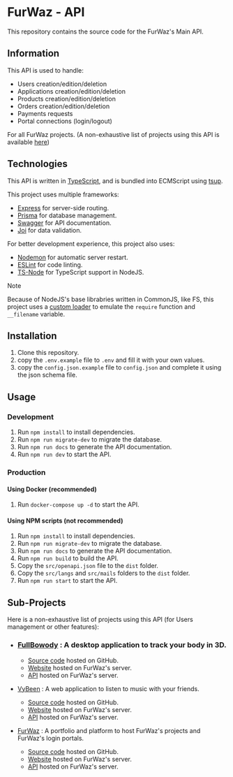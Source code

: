 # FurWaz - API
This repository contains the source code for the FurWaz's Main API.

## Information
This API is used to handle:

- Users creation/edition/deletion
- Applications creation/edition/deletion
- Products creation/edition/deletion
- Orders creation/edition/deletion
- Payments requests
- Portal connections (login/logout)

For all FurWaz projects. (A non-exhaustive list of projects using this API is available [here](#sub-projects))

## Technologies
This API is written in [TypeScript](https://www.typescriptlang.org/), and is bundled into ECMScript using [tsup](https://github.com/egoist/tsup).

This project uses multiple frameworks:
- [Express](https://expressjs.com/) for server-side routing.
- [Prisma](https://www.prisma.io/) for database management.
- [Swagger](https://swagger.io/) for API documentation.
- [Joi](https://joi.dev/) for data validation.

For better development experience, this project also uses:
- [Nodemon](https://nodemon.io/) for automatic server restart.
- [ESLint](https://eslint.org/) for code linting.
- [TS-Node](https://www.npmjs.com/package/ts-node) for TypeScript support in NodeJS.

> [!NOTE]
> Because of NodeJS's base librabries written in CommonJS, like FS, this project uses a [custom loader](./loader.js) to emulate
> the `require` function and `__filename` variable.

## Installation
1. Clone this repository.
2. copy the `.env.example` file to `.env` and fill it with your own values.
3. copy the `config.json.example` file to `config.json` and complete it using the json schema file.

## Usage
### Development
1. Run `npm install` to install dependencies.
2. Run `npm run migrate-dev` to migrate the database.
3. Run `npm run docs` to generate the API documentation.
4. Run `npm run dev` to start the API.

### Production
#### Using Docker (recommended)
1. Run `docker-compose up -d` to start the API.

#### Using NPM scripts (not recommended)
1. Run `npm install` to install dependencies.
2. Run `npm run migrate-dev` to migrate the database.
3. Run `npm run docs` to generate the API documentation.
4. Run `npm run build` to build the API.
5. Copy the `src/openapi.json` file to the `dist` folder.
6. Copy the `src/langs` and `src/mails` folders to the `dist` folder.
7. Run `npm run start` to start the API.

## Sub-Projects
Here is a non-exhaustive list of projects using this API (for Users management or other features):

- ### [FullBowody](https://fullbowody.projects.furwaz.fr) : A desktop application to track your body in 3D.
    - [Source code](https://github.com/FullBowody) hosted on GitHub.
    - [Website](https://fullbowody.projects.furwaz.fr) hosted on FurWaz's server.
    - [API](https://fullbowody.apis.furwaz.fr) hosted on FurWaz's server.

- [VyBeen](https://vybeen.projects.furwaz.fr) : A web application to listen to music with your friends.
    - [Source code](https://github.com/VyBeen) hosted on GitHub.
    - [Website](https://vybeen.projects.furwaz.fr) hosted on FurWaz's server.
    - [API](https://vybeen.apis.furwaz.fr) hosted on FurWaz's server.

- [FurWaz](https://furwaz.fr) : A portfolio and platform to host FurWaz's projects and FurWaz's login portals.
    - [Source code](https://github.com/FurWaz/Website) hosted on GitHub.
    - [Website](https://furwaz.fr) hosted on FurWaz's server.
    - [API](https://main.apis.furwaz.fr) hosted on FurWaz's server.
